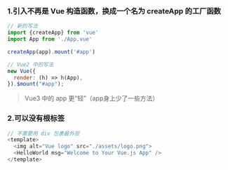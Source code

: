 ### 1.引入不再是 Vue 构造函数，换成一个名为 createApp 的工厂函数
```js
// 新的写法
import {createApp} from 'vue'
import App from './App.vue'

createApp(app).mount('#app')

// Vue2 中的写法
new Vue({
  render: (h) => h(App),
}).$mount("#app");
```
>Vue3 中的 app 更“轻”（app身上少了一些方法）
### 2.可以没有根标签
```js
// 不需要用 div 包裹最外层
<template>
  <img alt="Vue logo" src="./assets/logo.png">
  <HelloWorld msg="Welcome to Your Vue.js App" />
</template>
```
